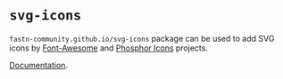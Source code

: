 # `svg-icons`

`fastn-community.github.io/svg-icons` package can be used to add SVG icons by
[Font-Awesome](https://fontawesome.com) and
[Phosphor Icons](https://phosphoricons.com) projects.

[Documentation](fastn-community.github.io/svg-icons).
